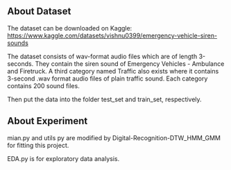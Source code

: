 ## About Dataset

The dataset can be downloaded on Kaggle: https://www.kaggle.com/datasets/vishnu0399/emergency-vehicle-siren-sounds

The dataset consists of wav-format audio files which are of length 3-seconds. They contain the siren sound of Emergency Vehicles - Ambulance and Firetruck. A third category named Traffic also exists where it contains 3-second .wav format audio files of plain traffic sound. Each category contains 200 sound files.

Then put the data into the folder test_set and train_set, respectively.

## About Experiment
mian.py and utils py are modified by Digital-Recognition-DTW_HMM_GMM for fitting this project.

EDA.py is for exploratory data analysis.
